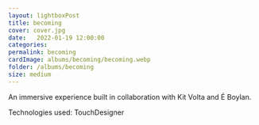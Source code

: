 ```yaml
---
layout: lightboxPost
title: becoming
cover: cover.jpg
date:   2022-01-19 12:00:00
categories: 
permalink: becoming
cardImage: albums/becoming/becoming.webp
folder: /albums/becoming
size: medium
---
```


An immersive experience built in collaboration with Kit Volta and É Boylan.

Technologies used: TouchDesigner
